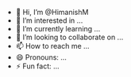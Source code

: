 - 👋 Hi, I’m @HimanishM
- 👀 I’m interested in ...
- 🌱 I’m currently learning ...
- 💞️ I’m looking to collaborate on ...
- 📫 How to reach me ...
- 😄 Pronouns: ...
- ⚡ Fun fact: ...

<!---
HimanishM/HimanishM is a ✨ special ✨ repository because its `README.md` (this file) appears on your GitHub profile.
You can click the Preview link to take a look at your changes.
--->
